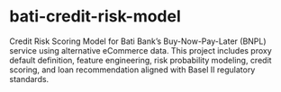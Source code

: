 # bati-credit-risk-model
Credit Risk Scoring Model for Bati Bank’s Buy-Now-Pay-Later (BNPL) service using alternative eCommerce data. This project includes proxy default definition, feature engineering, risk probability modeling, credit scoring, and loan recommendation aligned with Basel II regulatory standards.
